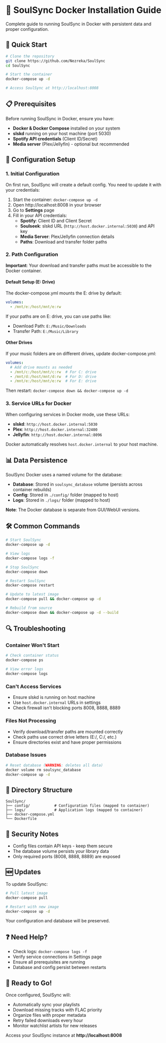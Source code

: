 # 🐳 SoulSync Docker Installation Guide

Complete guide to running SoulSync in Docker with persistent data and proper configuration.

## 🚀 Quick Start

```bash
# Clone the repository
git clone https://github.com/Nezreka/SoulSync
cd SoulSync

# Start the container
docker-compose up -d

# Access SoulSync at http://localhost:8008
```

## 📋 Prerequisites

Before running SoulSync in Docker, ensure you have:

- **Docker & Docker Compose** installed on your system
- **slskd** running on your host machine (port 5030)
- **Spotify API credentials** (Client ID/Secret)
- **Media server** (Plex/Jellyfin) - optional but recommended

## 🔧 Configuration Setup

### 1. Initial Configuration

On first run, SoulSync will create a default config. You need to update it with your credentials:

1. Start the container: `docker-compose up -d`
2. Open http://localhost:8008 in your browser
3. Go to **Settings** page
4. Fill in your API credentials:
   - **Spotify**: Client ID and Client Secret
   - **Soulseek**: slskd URL (`http://host.docker.internal:5030`) and API key
   - **Media Server**: Plex/Jellyfin connection details
   - **Paths**: Download and transfer folder paths

### 2. Path Configuration

**Important**: Your download and transfer paths must be accessible to the Docker container.

#### Default Setup (E: Drive)
The docker-compose.yml mounts the E: drive by default:
```yaml
volumes:
  - /mnt/e:/host/mnt/e:rw
```

If your paths are on E: drive, you can use paths like:
- Download Path: `E:/Music/Downloads`  
- Transfer Path: `E:/Music/Library`

#### Other Drives
If your music folders are on different drives, update docker-compose.yml:

```yaml
volumes:
  # Add drive mounts as needed
  - /mnt/c:/host/mnt/c:rw  # For C: drive
  - /mnt/d:/host/mnt/d:rw  # For D: drive
  - /mnt/e:/host/mnt/e:rw  # For E: drive
```

Then restart: `docker-compose down && docker-compose up -d`

### 3. Service URLs for Docker

When configuring services in Docker mode, use these URLs:

- **slskd**: `http://host.docker.internal:5030`
- **Plex**: `http://host.docker.internal:32400` 
- **Jellyfin**: `http://host.docker.internal:8096`

Docker automatically resolves `host.docker.internal` to your host machine.

## 📊 Data Persistence

SoulSync Docker uses a named volume for the database:

- **Database**: Stored in `soulsync_database` volume (persists across container rebuilds)
- **Config**: Stored in `./config/` folder (mapped to host)
- **Logs**: Stored in `./logs/` folder (mapped to host)

**Note**: The Docker database is separate from GUI/WebUI versions.

## 🛠️ Common Commands

```bash
# Start SoulSync
docker-compose up -d

# View logs
docker-compose logs -f

# Stop SoulSync
docker-compose down

# Restart SoulSync
docker-compose restart

# Update to latest image
docker-compose pull && docker-compose up -d

# Rebuild from source
docker-compose down && docker-compose up -d --build
```

## 🔍 Troubleshooting

### Container Won't Start
```bash
# Check container status
docker-compose ps

# View error logs
docker-compose logs
```

### Can't Access Services
- Ensure slskd is running on host machine
- Use `host.docker.internal` URLs in settings
- Check firewall isn't blocking ports 8008, 8888, 8889

### Files Not Processing
- Verify download/transfer paths are mounted correctly
- Check paths use correct drive letters (E:/, C:/, etc.)
- Ensure directories exist and have proper permissions

### Database Issues
```bash
# Reset database (WARNING: deletes all data)
docker volume rm soulsync_database
docker-compose up -d
```

## 📁 Directory Structure

```
SoulSync/
├── config/           # Configuration files (mapped to container)
├── logs/             # Application logs (mapped to container)
├── docker-compose.yml
└── Dockerfile
```

## 🔐 Security Notes

- Config files contain API keys - keep them secure
- The database volume persists your library data
- Only required ports (8008, 8888, 8889) are exposed

## 🆕 Updates

To update SoulSync:

```bash
# Pull latest image
docker-compose pull

# Restart with new image
docker-compose up -d
```

Your configuration and database will be preserved.

## ❓ Need Help?

- Check logs: `docker-compose logs -f`
- Verify service connections in Settings page
- Ensure all prerequisites are running
- Database and config persist between restarts

## 🎵 Ready to Go!

Once configured, SoulSync will:
- Automatically sync your playlists
- Download missing tracks with FLAC priority
- Organize files with proper metadata
- Retry failed downloads every hour
- Monitor watchlist artists for new releases

Access your SoulSync instance at **http://localhost:8008**